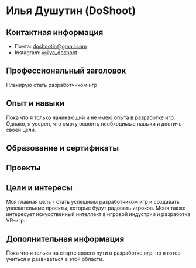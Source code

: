 # Илья Душутин (DoShoot)

## Контактная информация
- Почта: doshootin@gmail.com
- Instagram: [@ilya_doshoot](https://www.instagram.com/ilya_doshoot/)

## Профессиональный заголовок
Планирую стать разработчиком игр

## Опыт и навыки
Пока что я только начинающий и не имею опыта в разработке игр. Однако, я уверен, что смогу освоить необходимые навыки и достичь своей цели.

## Образование и сертификаты


## Проекты


## Цели и интересы
Моя главная цель - стать успешным разработчиком игр и создавать увлекательные проекты, которые будут радовать игроков. Меня также интересует искусственный интеллект в игровой индустрии и разработка VR-игр.

## Дополнительная информация
Пока что я только на старте своего пути в разработке игр, но я готов учиться и развиваться в этой области.
